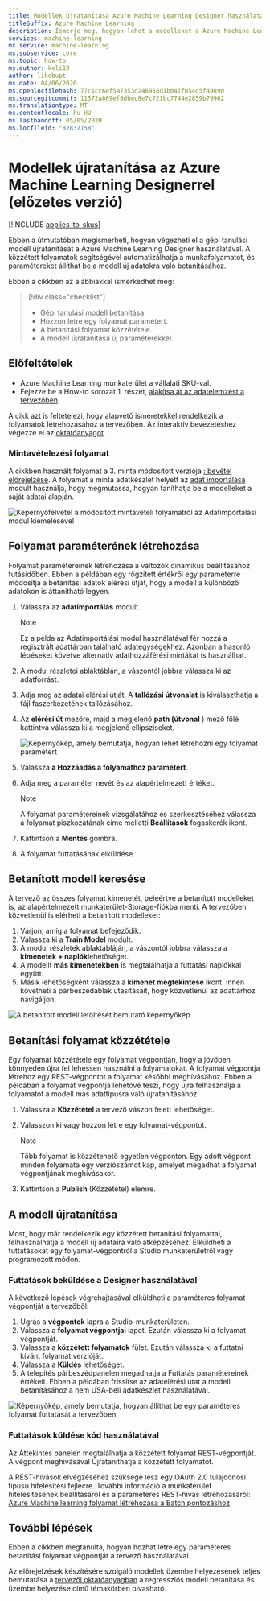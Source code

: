 ```yaml
---
title: Modellek újratanítása Azure Machine Learning Designer használatával (előzetes verzió)
titleSuffix: Azure Machine Learning
description: Ismerje meg, hogyan lehet a modelleket a Azure Machine Learning Designerben (előzetes verzió) közzétett folyamatokkal áttanítani.
services: machine-learning
ms.service: machine-learning
ms.subservice: core
ms.topic: how-to
ms.author: keli19
author: likebupt
ms.date: 04/06/2020
ms.openlocfilehash: 77c1cc6ef5a7353d246958d1b047f054d5f49890
ms.sourcegitcommit: 11572a869ef8dbec8e7c721bc7744e2859b79962
ms.translationtype: MT
ms.contentlocale: hu-HU
ms.lasthandoff: 05/05/2020
ms.locfileid: "82837158"
---
```

# <a name="retrain-models-with-azure-machine-learning-designer-preview"></a>Modellek újratanítása az Azure Machine Learning Designerrel (előzetes verzió)
[!INCLUDE [applies-to-skus](../../includes/aml-applies-to-enterprise-sku.md)]

Ebben a útmutatóban megismerheti, hogyan végezheti el a gépi tanulási modell újratanítását a Azure Machine Learning Designer használatával. A közzétett folyamatok segítségével automatizálhatja a munkafolyamatot, és paramétereket állíthat be a modell új adatokra való betanításához. 

Ebben a cikkben az alábbiakkal ismerkedhet meg:

> [!div class="checklist"]
> * Gépi tanulási modell betanítása.
> * Hozzon létre egy folyamat paramétert.
> * A betanítási folyamat közzététele.
> * A modell újratanítása új paraméterekkel.

## <a name="prerequisites"></a>Előfeltételek

* Azure Machine Learning munkaterület a vállalati SKU-val.
* Fejezze be a How-to sorozat 1. részét, [alakítsa át az adatelemzést a tervezőben](how-to-designer-transform-data.md).

A cikk azt is feltételezi, hogy alapvető ismeretekkel rendelkezik a folyamatok létrehozásához a tervezőben. Az interaktív bevezetéshez végezze el az [oktatóanyagot](tutorial-designer-automobile-price-train-score.md). 

### <a name="sample-pipeline"></a>Mintavételezési folyamat

A cikkben használt folyamat a 3. minta módosított verziója [: bevétel előrejelzése](samples-designer.md#classification-samples). A folyamat a minta adatkészlet helyett az [adat importálása](algorithm-module-reference/import-data.md) modult használja, hogy megmutassa, hogyan taníthatja be a modelleket a saját adatai alapján.

![Képernyőfelvétel a módosított mintavételi folyamatról az Adatimportálási modul kiemelésével](./media/how-to-retrain-designer/modified-sample-pipeline.png)

## <a name="create-a-pipeline-parameter"></a>Folyamat paraméterének létrehozása

Folyamat paramétereinek létrehozása a változók dinamikus beállításához futásidőben. Ebben a példában egy rögzített értékről egy paraméterre módosítja a betanítási adatok elérési útját, hogy a modell a különböző adatokon is áttanítható legyen.

1. Válassza az **adatimportálás** modult.

    > [!NOTE]
    > Ez a példa az Adatimportálási modul használatával fér hozzá a regisztrált adattárban található adategységekhez. Azonban a hasonló lépéseket követve alternatív adathozzáférési mintákat is használhat.

1. A modul részletei ablaktáblán, a vászontól jobbra válassza ki az adatforrást.

1. Adja meg az adatai elérési útját. A **tallózási útvonalat** is kiválaszthatja a fájl faszerkezetének tallózásához. 

1. Az **elérési út** mezőre, majd a megjelenő **path (útvonal** ) mező fölé kattintva válassza ki a megjelenő ellipsziseket.

    ![Képernyőkép, amely bemutatja, hogyan lehet létrehozni egy folyamat paramétert](media/how-to-retrain-designer/add-pipeline-parameter.png)

1. Válassza **a Hozzáadás a folyamathoz paramétert**.

1. Adja meg a paraméter nevét és az alapértelmezett értéket.

   > [!NOTE]
   > A folyamat paramétereinek vizsgálatához és szerkesztéséhez válassza a folyamat piszkozatának címe melletti **Beállítások** fogaskerék ikont. 

1. Kattintson a **Mentés** gombra.

1. A folyamat futtatásának elküldése.

## <a name="find-a-trained-model"></a>Betanított modell keresése

A tervező az összes folyamat kimenetét, beleértve a betanított modelleket is, az alapértelmezett munkaterület-Storage-fiókba menti. A tervezőben közvetlenül is elérheti a betanított modelleket:

1. Várjon, amíg a folyamat befejeződik.
1. Válassza ki a **Train Model** modult.
1. A modul részletek ablaktábláján, a vászontól jobbra válassza a **kimenetek + naplók**lehetőséget.
1. A modellt **más kimenetekben** is megtalálhatja a futtatási naplókkal együtt.
1. Másik lehetőségként válassza a **kimenet megtekintése** ikont. Innen követheti a párbeszédablak utasításait, hogy közvetlenül az adattárhoz navigáljon. 

![A betanított modell letöltését bemutató képernyőkép](./media/how-to-retrain-designer/trained-model-view-output.png)

## <a name="publish-a-training-pipeline"></a>Betanítási folyamat közzététele

Egy folyamat közzététele egy folyamat végpontján, hogy a jövőben könnyedén újra fel lehessen használni a folyamatokat. A folyamat végpontja létrehoz egy REST-végpontot a folyamat későbbi meghívásához. Ebben a példában a folyamat végpontja lehetővé teszi, hogy újra felhasználja a folyamatot a modell más adattípusra való újratanításához.

1. Válassza a **Közzététel** a tervező vászon felett lehetőséget.
1. Válasszon ki vagy hozzon létre egy folyamat-végpontot.

   > [!NOTE]
   > Több folyamat is közzétehető egyetlen végponton. Egy adott végpont minden folyamata egy verziószámot kap, amelyet megadhat a folyamat végpontjának meghívásakor.

1. Kattintson a **Publish** (Közzététel) elemre.

## <a name="retrain-your-model"></a>A modell újratanítása

Most, hogy már rendelkezik egy közzétett betanítási folyamattal, felhasználhatja a modell új adataira való átképzéséhez. Elküldheti a futtatásokat egy folyamat-végpontról a Studio munkaterületről vagy programozott módon.

### <a name="submit-runs-by-using-the-designer"></a>Futtatások beküldése a Designer használatával

A következő lépések végrehajtásával elküldheti a paraméteres folyamat végpontját a tervezőből:

1. Ugrás a **végpontok** lapra a Studio-munkaterületen.
1. Válassza a **folyamat végpontjai** lapot. Ezután válassza ki a folyamat végpontját.
1. Válassza a **közzétett folyamatok** fület. Ezután válassza ki a futtatni kívánt folyamat verzióját.
1. Válassza a **Küldés** lehetőséget.
1. A telepítés párbeszédpanelen megadhatja a Futtatás paramétereinek értékeit. Ebben a példában frissítse az adatelérési utat a modell betanításához a nem USA-beli adatkészlet használatával.

![Képernyőkép, amely bemutatja, hogyan állíthat be egy paraméteres folyamat futtatását a tervezőben](./media/how-to-retrain-designer/published-pipeline-run.png)

### <a name="submit-runs-by-using-code"></a>Futtatások küldése kód használatával

Az Áttekintés panelen megtalálhatja a közzétett folyamat REST-végpontját. A végpont meghívásával Újrataníthatja a közzétett folyamatot.

A REST-hívások elvégzéséhez szüksége lesz egy OAuth 2,0 tulajdonosi típusú hitelesítési fejlécre. További információ a munkaterület hitelesítésének beállításáról és a paraméteres REST-hívás létrehozásáról: [Azure Machine learning folyamat létrehozása a Batch pontozáshoz](tutorial-pipeline-batch-scoring-classification.md#publish-and-run-from-a-rest-endpoint).

## <a name="next-steps"></a>További lépések

Ebben a cikkben megtanulta, hogyan hozhat létre egy paraméteres betanítási folyamat végpontját a tervező használatával.

Az előrejelzések készítésére szolgáló modellek üzembe helyezésének teljes bemutatása a [tervezői oktatóanyagban](tutorial-designer-automobile-price-train-score.md) a regressziós modell betanítása és üzembe helyezése című témakörben olvasható.
